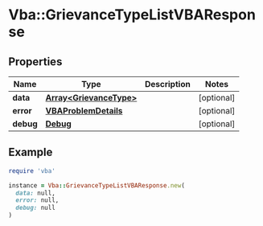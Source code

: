 # Vba::GrievanceTypeListVBAResponse

## Properties

| Name | Type | Description | Notes |
| ---- | ---- | ----------- | ----- |
| **data** | [**Array&lt;GrievanceType&gt;**](GrievanceType.md) |  | [optional] |
| **error** | [**VBAProblemDetails**](VBAProblemDetails.md) |  | [optional] |
| **debug** | [**Debug**](Debug.md) |  | [optional] |

## Example

```ruby
require 'vba'

instance = Vba::GrievanceTypeListVBAResponse.new(
  data: null,
  error: null,
  debug: null
)
```

